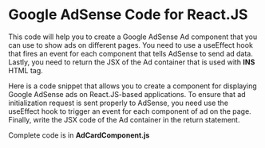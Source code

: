 # Google AdSense Code for React.JS

This code will help you to create a Google AdSense Ad component that you can use to show ads on different pages. You need to use a useEffect hook that fires an event for each component that tells AdSense to send ad data. Lastly, you need to return the JSX of the Ad container that is used with **INS** HTML tag.

Here is a code snippet that allows you to create a component for displaying Google AdSense ads on React.JS-based applications. To ensure that ad initialization request is sent properly to AdSense, you need use the useEffect hook to trigger an event for each component of ad on the page. Finally, write the JSX code of the Ad container in the return statement.

Complete code is in **AdCardComponent.js**
